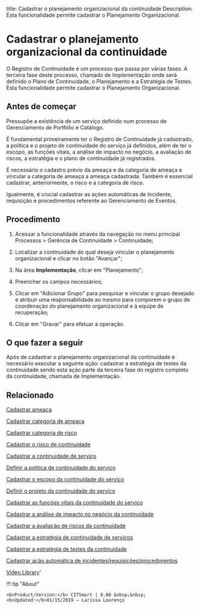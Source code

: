 title: Cadastrar o planejamento organizacional da continuidade
Description: Esta funcionalidade permite cadastrar o Planejamento Organizacional.
# Cadastrar o planejamento organizacional da continuidade

O Registro de Continuidade é um processo que passa por várias fases. A terceira fase deste processo, chamado de Implementação onde será definido o Plano de Continuidade, o Planejamento e a Estratégia de Testes. Esta funcionalidade permite cadastrar o Planejamento Organizacional.

Antes de começar
--------------------

Pressupõe a existência de um serviço definido num processo de Gerenciamento de
Portfólio e Catálogo.

É fundamental primeiramente ter o Registro de Continuidade já cadastrado, a
política e o projeto de continuidade do serviço já definidos, além de ter o
escopo, as funções vitais, a análise de impacto no negócio, a avaliação de
riscos, a estratégia e o plano de continuidade já registrados.

É necessário o cadastro prévio da ameaça e da categoria de ameaça e vincular a
categoria de ameaça a ameaça cadastrada. Também é essencial cadastrar,
anteriormente, o risco e a categoria de risco.

Igualmente, é crucial cadastrar as ações automáticas de Incidente, requisição e
procedimentos referente ao Gerenciamento de Eventos.

Procedimento
----------------

1.  Acessar a funcionalidade através da navegação no menu principal Processos \>
    Gerência de Continuidade \> Continuidade;

2.  Localizar a continuidade do qual deseja vincular o planejamento
    organizacional e clicar no botão "Avançar";

3.  Na área **Implementação**, clicar em "Planejamento";

4.  Preencher os campos necessários;

5.  Clicar em "Adicionar Grupo" para pesquisar e vincular o grupo desejado e
    atribuir uma responsabilidade ao mesmo para comporem o grupo de coordenação
    do planejamento organizacional e à equipe de recuperação;

6.  Clicar em "Gravar" para efetuar a operação.

O que fazer a seguir
------------------------

Após de cadastrar o planejamento organizacional da continuidade é necessário
executar a seguinte ação: cadastrar a estratégia de testes da continuidade sendo
esta ação parte da terceira fase do registro completo da continuidade, chamada
de Implementação.

Relacionado
----------------

[Cadastrar ameaça](/pt-br/citsmart-platform-8/processes/continuity/configuration/register-threat.html)

[Cadastrar categoria de ameaça](/pt-br/citsmart-platform-8/processes/continuity/configuration/threat-category.html)

[Cadastrar categoria de risco](/pt-br/citsmart-platform-8/processes/continuity/configuration/risk-category.html)

[Cadastrar o risco de continuidade](/pt-br/citsmart-platform-8/processes/continuity/configuration/register-continuity-risk.html)

[Cadastrar a continuidade de serviço](/pt-br/citsmart-platform-8/processes/continuity/use/register-service-continuity.html)

[Definir a política de continuidade do serviço](/pt-br/citsmart-platform-8/processes/continuity/use/continuity-policy.html)

[Cadastrar o escopo da continuidade do serviço](/pt-br/citsmart-platform-8/processes/continuity/use/service-continuity-scope.html)

[Definir o projeto da continuidade do serviço](/pt-br/citsmart-platform-8/processes/continuity/use/service-continuity-project.html)

[Cadastrar as funções vitais da continuidade do serviço](/pt-br/citsmart-platform-8/processes/continuity/use/continuity-vital-functions.html)

[Cadastrar a análise de impacto no negócio da continuidade](/pt-br/citsmart-platform-8/processes/continuity/use/impact-analysis-continuity-business.html)

[Cadastrar a avaliação de riscos da continuidade](/pt-br/citsmart-platform-8/processes/continuity/use/continuity-risk-evaluation.html)

[Cadastrar a estratégia de continuidade de serviços](/pt-br/citsmart-platform-8/processes/continuity/use/service-continuity-strategy.html)

[Cadastrar a estratégia de testes da continuidade](/pt-br/citsmart-platform-8/processes/continuity/use/continuity-test-registration.html)

[Cadastrar ação automática de incidentes/requisições/procedimentos](/pt-br/citsmart-platform-8/additional-features/automation-of-operation/configuration/register-automatic-actions-incident-request-procedure.html)

<i class='fa fa-youtube-play  fa-2x' style='color:#97ce17;vertical-align: middle;'> </i> [Video Library](https://www.youtube.com/playlist?list=PLB5qK2uzf2RPHLLyCQ9CqOeIt08azAa6k)'

!!! tip "About"

    <b>Product/Version:</b> CITSmart | 8.00 &nbsp;&nbsp;
    <b>Updated:</b>01/15/2019 – Larissa Lourenço


